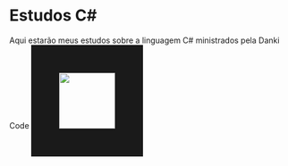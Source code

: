 # Estudos C#
Aqui estarão meus estudos sobre a linguagem C# ministrados pela Danki Code  <img border = 50 height = "100" src ="https://avatars.githubusercontent.com/u/97468327?s=280&v=4" />
